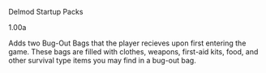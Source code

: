 Delmod Startup Packs

1.00a

Adds two Bug-Out Bags that the player recieves upon first entering the game.  These bags are filled with clothes, weapons, first-aid kits, food, and other survival type items you may find in a bug-out bag. 






